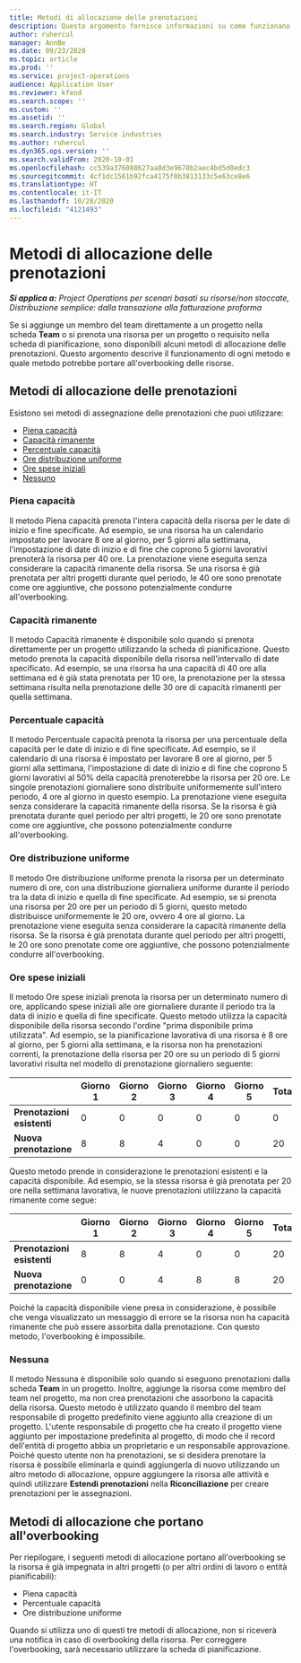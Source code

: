 ```yaml
---
title: Metodi di allocazione delle prenotazioni
description: Questo argomento fornisce informazioni su come funzionano i metodi di allocazione delle prenotazioni in Project Operations.
author: ruhercul
manager: AnnBe
ms.date: 09/23/2020
ms.topic: article
ms.prod: ''
ms.service: project-operations
audience: Application User
ms.reviewer: kfend
ms.search.scope: ''
ms.custom: ''
ms.assetid: ''
ms.search.region: Global
ms.search.industry: Service industries
ms.author: ruhercul
ms.dyn365.ops.version: ''
ms.search.validFrom: 2020-10-01
ms.openlocfilehash: cc539a376088627aa8d3e9678b2aec4bd5d0edc3
ms.sourcegitcommit: 4cf1dc1561b92fca4175f0b3813133c5e63ce8e6
ms.translationtype: HT
ms.contentlocale: it-IT
ms.lasthandoff: 10/28/2020
ms.locfileid: "4121493"
---
```

# <a name="booking-allocation-methods"></a>Metodi di allocazione delle prenotazioni

_**Si applica a:** Project Operations per scenari basati su risorse/non stoccate, Distribuzione semplice: dalla transazione alla fatturazione proforma_

Se si aggiunge un membro del team direttamente a un progetto nella scheda **Team** o si prenota una risorsa per un progetto o requisito nella scheda di pianificazione, sono disponibili alcuni metodi di allocazione delle prenotazioni. Questo argomento descrive il funzionamento di ogni metodo e quale metodo potrebbe portare all'overbooking delle risorse.

## <a name="booking-allocation-methods"></a>Metodi di allocazione delle prenotazioni

Esistono sei metodi di assegnazione delle prenotazioni che puoi utilizzare:

- [Piena capacità](#full)
- [Capacità rimanente](#remaining)
- [Percentuale capacità](#percentage)
- [Ore distribuzione uniforme](#evenly)
- [Ore spese iniziali](#front)
- [Nessuno](#none)

### <a name="full-capacity"></a><a name="full"></a>Piena capacità 
Il metodo Piena capacità prenota l'intera capacità della risorsa per le date di inizio e fine specificate. Ad esempio, se una risorsa ha un calendario impostato per lavorare 8 ore al giorno, per 5 giorni alla settimana, l'impostazione di date di inizio e di fine che coprono 5 giorni lavorativi prenoterà la risorsa per 40 ore. La prenotazione viene eseguita senza considerare la capacità rimanente della risorsa. Se una risorsa è già prenotata per altri progetti durante quel periodo, le 40 ore sono prenotate come ore aggiuntive, che possono potenzialmente condurre all'overbooking.

### <a name="remaining-capacity"></a><a name="remaining"></a>Capacità rimanente
Il metodo Capacità rimanente è disponibile solo quando si prenota direttamente per un progetto utilizzando la scheda di pianificazione. Questo metodo prenota la capacità disponibile della risorsa nell'intervallo di date specificato. Ad esempio, se una risorsa ha una capacità di 40 ore alla settimana ed è già stata prenotata per 10 ore, la prenotazione per la stessa settimana risulta nella prenotazione delle 30 ore di capacità rimanenti per quella settimana.

### <a name="percentage-capacity"></a><a name="percentage"></a>Percentuale capacità
Il metodo Percentuale capacità prenota la risorsa per una percentuale della capacità per le date di inizio e di fine specificate. Ad esempio, se il calendario di una risorsa è impostato per lavorare 8 ore al giorno, per 5 giorni alla settimana, l'impostazione di date di inizio e di fine che coprono 5 giorni lavorativi al 50% della capacità prenoterebbe la risorsa per 20 ore. Le singole prenotazioni giornaliere sono distribuite uniformemente sull'intero periodo, 4 ore al giorno in questo esempio. La prenotazione viene eseguita senza considerare la capacità rimanente della risorsa. Se la risorsa è già prenotata durante quel periodo per altri progetti, le 20 ore sono prenotate come ore aggiuntive, che possono potenzialmente condurre all'overbooking.

### <a name="evenly-distribute-hours"></a><a name="evenly"></a>Ore distribuzione uniforme
Il metodo Ore distribuzione uniforme prenota la risorsa per un determinato numero di ore, con una distribuzione giornaliera uniforme durante il periodo tra la data di inizio e quella di fine specificate. Ad esempio, se si prenota una risorsa per 20 ore per un periodo di 5 giorni, questo metodo distribuisce uniformemente le 20 ore, ovvero 4 ore al giorno. La prenotazione viene eseguita senza considerare la capacità rimanente della risorsa. Se la risorsa è già prenotata durante quel periodo per altri progetti, le 20 ore sono prenotate come ore aggiuntive, che possono potenzialmente condurre all'overbooking.

### <a name="front-load-hours"></a><a name="front"></a>Ore spese iniziali
Il metodo Ore spese iniziali prenota la risorsa per un determinato numero di ore, applicando spese iniziali alle ore giornaliere durante il periodo tra la data di inizio e quella di fine specificate. Questo metodo utilizza la capacità disponibile della risorsa secondo l'ordine "prima disponibile prima utilizzata". Ad esempio, se la pianificazione lavorativa di una risorsa è 8 ore al giorno, per 5 giorni alla settimana, e la risorsa non ha prenotazioni correnti, la prenotazione della risorsa per 20 ore su un periodo di 5 giorni lavorativi risulta nel modello di prenotazione giornaliero seguente: 

|                           |    Giorno 1    |    Giorno 2    |    Giorno 3    |    Giorno 4    |    Giorno 5    |    Totale    |
|---------------------------|-------------|-------------|-------------|-------------|-------------|-------------|
|    **Prenotazioni esistenti**    |    0        |    0        |    0        |    0        |    0        |    0        |
|    **Nuova prenotazione**          |    8        |    8        |    4        |    0        |    0        |    20       |

Questo metodo prende in considerazione le prenotazioni esistenti e la capacità disponibile. Ad esempio, se la stessa risorsa è già prenotata per 20 ore nella settimana lavorativa, le nuove prenotazioni utilizzano la capacità rimanente come segue:

|                     | Giorno 1 | Giorno 2 | Giorno 3 | Giorno 4 | Giorno 5 | Totale |
|---------------------|-------|-------|-------|-------|-------|-------|
| **Prenotazioni esistenti** | 8     | 8     | 4     | 0     | 0     | 20    |
| **Nuova prenotazione**       | 0     | 0     | 4     | 8     | 8     | 20    |

Poiché la capacità disponibile viene presa in considerazione, è possibile che venga visualizzato un messaggio di errore se la risorsa non ha capacità rimanente che può essere assorbita dalla prenotazione. Con questo metodo, l'overbooking è impossibile.

### <a name="none"></a><a name="none"></a>Nessuna
Il metodo Nessuna è disponibile solo quando si eseguono prenotazioni dalla scheda **Team** in un progetto. Inoltre, aggiunge la risorsa come membro del team nel progetto, ma non crea prenotazioni che assorbono la capacità della risorsa. Questo metodo è utilizzato quando il membro del team responsabile di progetto predefinito viene aggiunto alla creazione di un progetto. L'utente responsabile di progetto che ha creato il progetto viene aggiunto per impostazione predefinita al progetto, di modo che il record dell'entità di progetto abbia un proprietario e un responsabile approvazione. Poiché questo utente non ha prenotazioni, se si desidera prenotare la risorsa è possibile eliminarla e quindi aggiungerla di nuovo utilizzando un altro metodo di allocazione, oppure aggiungere la risorsa alle attività e quindi utilizzare **Estendi prenotazioni** nella **Riconciliazione** per creare prenotazioni per le assegnazioni.

## <a name="allocation-methods-that-lead-to-overbooking"></a>Metodi di allocazione che portano all'overbooking
Per riepilogare, i seguenti metodi di allocazione portano all'overbooking se la risorsa è già impegnata in altri progetti (o per altri ordini di lavoro o entità pianificabili):

- Piena capacità
- Percentuale capacità
- Ore distribuzione uniforme

Quando si utilizza uno di questi tre metodi di allocazione, non si riceverà una notifica in caso di overbooking della risorsa. Per correggere l'overbooking, sarà necessario utilizzare la scheda di pianificazione.

